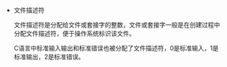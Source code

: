- 文件描述符

  文件描述符是分配给文件或套接字的整数，文件或套接字一般是在创建过程中分配文件描述符，便于操作系统标识该文件。

  C语言中标准输入输出和标准错误也被分配了文件描述符，0是标准输入，1是标准输出，2是标准错误。

